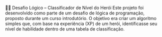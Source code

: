 🧙‍♂️ Desafio Lógico – Classificador de Nível do Herói
Este projeto foi desenvolvido como parte de um desafio de lógica de programação, proposto durante um curso introdutório. O objetivo era criar um algoritmo simples que, com base na experiência (XP) de um herói, identificasse seu nível de habilidade dentro de uma tabela de classificação.

